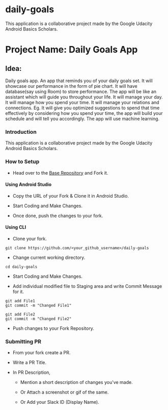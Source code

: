# daily-goals
This application is a collaborative project made by the Google Udacity Android Basics Scholars.

# Project Name: Daily Goals App

## Idea:

Daily goals app. An app that reminds you of your daily goals set. It will showcase our performance in the form of pie chart. It will have database(say using Room)
to store performance. 
The app will be like an assistant which will guide you throughout your life.
It will manage your day. It will manage how you spend your time. It will manage your relations and connections. Eg. It will give you optimized suggestions to spend that time effectively by considering how you spend your time, the app will build your schedule and will tell you accordingly. The app will use machine learning.


### Introduction

This application is a collaborative project made by the Google Udacity Android Basics Scholars.

### How to Setup

- Head over to the [Base Repository](https://github.com/UdacityAndroidBasicsScholarship/daily-goals) and Fork it.


#### Using Android Studio

- Copy the URL of your Fork & Clone it in Android Studio.

- Start Coding and Make Changes.

- Once done, push the changes to your fork.


#### Using CLI

- Clone your fork.
```
git clone https://github.com/<your_github_username>/daily-goals
```

- Change current working directory.
```
cd daily-goals
```

- Start Coding and Make Changes.

- Add individual modified file to Staging area and write Commit Message for it.
```
git add File1
git commit -m "Changed File1"

git add File2
git commit -m "Changed File2"
```

- Push changes to your Fork Repository.

### Submitting PR

- From your fork create a PR.

- Write a PR Title.

- In PR Description,
	
	- Mention a short description of changes you've made.
	
	-  Or Attach a screenshot or gif of the same.

	-  Or Add your Slack ID (Display Name).

